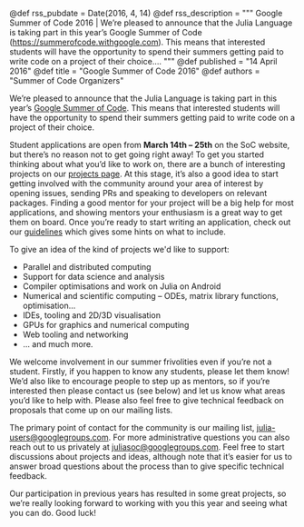 @def rss_pubdate = Date(2016, 4, 14)
@def rss_description = """ Google Summer of Code 2016 | We’re pleased to announce that the Julia Language is taking part in this year’s Google Summer of Code (https://summerofcode.withgoogle.com). This means that interested students will have the opportunity to spend their summers getting paid to write code on a project of their choice.... """
@def published = "14 April 2016"
@def title = "Google Summer of Code 2016"
@def authors = "Summer of Code Organizers"


We’re pleased to announce that the Julia Language is taking part in this year’s [Google Summer of Code](https://summerofcode.withgoogle.com). This means that interested students will have the opportunity to spend their summers getting paid to write code on a project of their choice.

Student applications are open from **March 14th – 25th** on the SoC website, but there’s no reason not to get going right away! To get you started thinking about what you’d like to work on, there are a bunch of interesting projects on our [projects page](/jsoc/projects/). At this stage, it’s also a good idea to start getting involved with the community around your area of interest by opening issues, sending PRs and speaking to developers on relevant packages. Finding a good mentor for your project will be a big help for most applications, and showing mentors your enthusiasm is a great way to get them on board. Once you’re ready to start writing an application, check out our [guidelines](/jsoc/guidelines/) which gives some hints on what to include.

To give an idea of the kind of projects we'd like to support:

* Parallel and distributed computing
* Support for data science and analysis
* Compiler optimisations and work on Julia on Android
* Numerical and scientific computing – ODEs, matrix library functions, optimisation…
* IDEs, tooling and 2D/3D visualisation
* GPUs for graphics and numerical computing
* Web tooling and networking
* … and much more.

We welcome involvement in our summer frivolities even if you’re not a student. Firstly, if you happen to know any students, please let them know! We’d also like to encourage people to step up as mentors, so if you’re interested then please contact us (see below) and let us know what areas you’d like to help with. Please also feel free to give technical feedback on proposals that come up on our mailing lists.

The primary point of contact for the community is our mailing list, julia-users@googlegroups.com. For more administrative questions you can also reach out to us privately at juliasoc@googlegroups.com. Feel free to start discussions about projects and ideas, although note that it’s easier for us to answer broad questions about the process than to give specific technical feedback.

Our participation in previous years has resulted in some great projects, so we’re really looking forward to working with you this year and seeing what you can do. Good luck!
